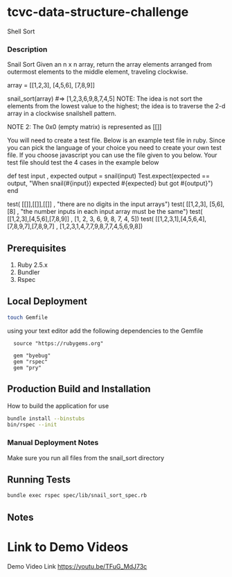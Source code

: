 # tcvc-data-structure-challenge
Shell Sort

### Description

Snail Sort
Given an n x n array, return the array elements arranged from outermost elements 
to the middle element, traveling clockwise.

array = [[1,2,3],
         [4,5,6],
         [7,8,9]]

snail_sort(array) #=> [1,2,3,6,9,8,7,4,5]
NOTE: The idea is not sort the elements from the lowest value to the highest; the idea is to
traverse the 2-d array in a clockwise snailshell pattern.

NOTE 2: The 0x0 (empty matrix) is represented as [[]]

You will need to create a test file. Below is an example test file in ruby. Since you can pick the
language of your choice you need to create your own test file. If you choose javascript you can use
the file given to you below. Your test file should test the 4 cases in the example below 

def test input , expected
  output = snail(input)
  Test.expect(expected == output, "When snail(#{input}) expected #{expected} but got #{output}")
end

test( [[]],[[]],[[]] , "there are no digits in the input arrays")
test( [[1,2,3], [5,6], [8] , "the number inputs in each input array must be the same")
test( [[1,2,3],[4,5,6],[7,8,9]] , [1, 2, 3, 6, 9, 8, 7, 4, 5])
test( [[1,2,3,1],[4,5,6,4],[7,8,9,7],[7,8,9,7] , [1,2,3,1,4,7,7,9,8,7,7,4,5,6,9,8])

## Prerequisites
1. Ruby 2.5.x
2. Bundler
3. Rspec

## Local Deployment
```bash
touch Gemfile
```
using your text editor add the following dependencies to the Gemfile

```
  source "https://rubygems.org"

  gem "byebug"
  gem "rspec"
  gem "pry"
```


## Production Build and Installation
How to build the application for use
```bash
bundle install --binstubs
bin/rspec --init
```

### Manual Deployment Notes
Make sure you run all files from the snail_sort directory

## Running Tests
```bash
bundle exec rspec spec/lib/snail_sort_spec.rb
```
## Notes

# Link to Demo Videos
Demo Video Link
https://youtu.be/TFuG_MdJ73c
